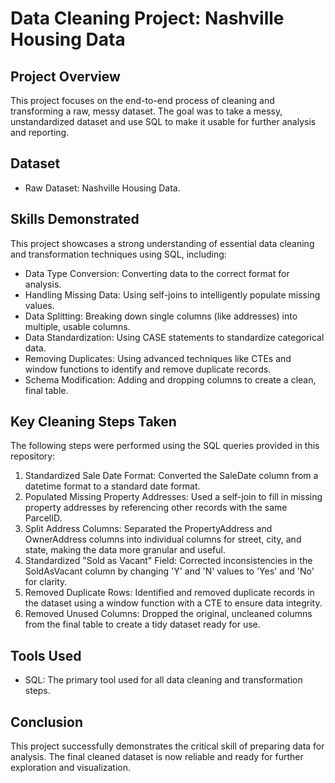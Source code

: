 # Data Cleaning Project: Nashville Housing Data

## Project Overview

This project focuses on the end-to-end process of cleaning and transforming a raw, messy dataset. The goal was to take a messy, unstandardized dataset and use SQL to make it usable for further analysis and reporting.

## Dataset

* Raw Dataset: Nashville Housing Data.

## Skills Demonstrated

This project showcases a strong understanding of essential data cleaning and transformation techniques using SQL, including:

- Data Type Conversion: Converting data to the correct format for analysis.
- Handling Missing Data: Using self-joins to intelligently populate missing values.
- Data Splitting: Breaking down single columns (like addresses) into multiple, usable columns.
- Data Standardization: Using CASE statements to standardize categorical data.
- Removing Duplicates: Using advanced techniques like CTEs and window functions to identify and remove duplicate records.
- Schema Modification: Adding and dropping columns to create a clean, final table.

## Key Cleaning Steps Taken

The following steps were performed using the SQL queries provided in this repository:

1.  Standardized Sale Date Format: Converted the SaleDate column from a datetime format to a standard date format.
2.  Populated Missing Property Addresses: Used a self-join to fill in missing property addresses by referencing other records with the same ParcelID.
3.  Split Address Columns: Separated the PropertyAddress and OwnerAddress columns into individual columns for street, city, and state, making the data more granular and useful.
4.  Standardized "Sold as Vacant" Field: Corrected inconsistencies in the SoldAsVacant column by changing 'Y' and 'N' values to 'Yes' and 'No' for clarity.
5.  Removed Duplicate Rows: Identified and removed duplicate records in the dataset using a window function with a CTE to ensure data integrity.
6.  Removed Unused Columns: Dropped the original, uncleaned columns from the final table to create a tidy dataset ready for use.

## Tools Used

* SQL: The primary tool used for all data cleaning and transformation steps.

## Conclusion

This project successfully demonstrates the critical skill of preparing data for analysis. The final cleaned dataset is now reliable and ready for further exploration and visualization.

